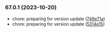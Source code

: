 ## <small>67.0.1 (2023-10-20)</small>

- chore: preparing for version update
  ([749e71a](https://github.com/alex-lit/lint-kit/commit/749e71a))
- chore: preparing for version update
  ([5314e15](https://github.com/alex-lit/lint-kit/commit/5314e15))

